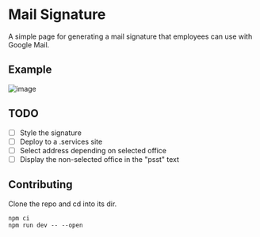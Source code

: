 # Mail Signature

A simple page for generating a mail signature that employees can use with Google Mail.

## Example

![image](https://user-images.githubusercontent.com/3116043/195564302-70fbd2fa-cc7e-4344-99a3-a9a447f5ab29.png)

## TODO

 - [ ] Style the signature
 - [ ] Deploy to a .services site
 - [ ] Select address depending on selected office
 - [ ] Display the non-selected office in the "psst" text

## Contributing

Clone the repo and cd into its dir.

```shell
npm ci
npm run dev -- --open
```
